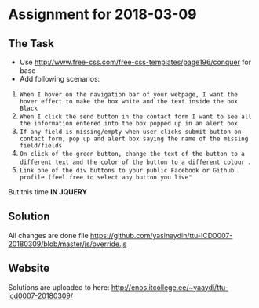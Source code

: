 # Assignment for 2018-03-09

## The Task

- Use http://www.free-css.com/free-css-templates/page196/conquer for base
- Add following scenarios:

1. `When I hover on the navigation bar of your webpage, I want the hover effect to make the box white and the text inside the box Black`
2. `When I click the send button in the contact form I want to see all the information entered into the box popped up in an alert box`
3. `If any field is missing/empty when user clicks submit button on contact form, pop up and alert box saying the name of the missing field/fields`
4. `On click of the green button, change the text of the button to a different text and the color of the button to a different colour `.
5. `Link one of the div buttons to your public Facebook or Github profile (feel free to select any button you live"`

But this time **IN JQUERY**

## Solution

All changes are done file https://github.com/yasinaydin/ttu-ICD0007-20180309/blob/master/js/override.js 

## Website

Solutions are uploaded to here: http://enos.itcollege.ee/~yaaydi/ttu-icd0007-20180309/

